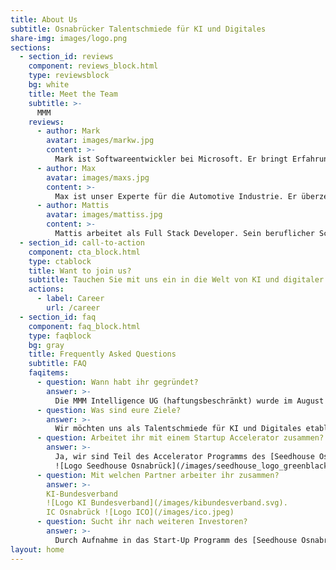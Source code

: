 ```yaml
---
title: About Us
subtitle: Osnabrücker Talentschmiede für KI und Digitales
share-img: images/logo.png
sections:
  - section_id: reviews
    component: reviews_block.html
    type: reviewsblock
    bg: white
    title: Meet the Team
    subtitle: >-
      MMM
    reviews:
      - author: Mark
        avatar: images/markw.jpg
        content: >-
          Mark ist Softwareentwickler bei Microsoft. Er bringt Erfahrung aus der digitalen Produktion von Porsche sowie zahlreichen Cloud und Softwareprojekten wie z.B. <a href="https://starteve.ai">starteve.ai</a> mit ein. Mark ist mehrfach zertifizierter Cloud- und Kubernetes-Experte.
      - author: Max
        avatar: images/maxs.jpg
        content: >-
          Max ist unser Experte für die Automotive Industrie. Er überzeugt mit Branchenkenntnis und Unternehmergeist. Als jüngstes Vorstandsmitglied der IDK, der größten Kfz-Innung Norddeutschlands, bringt er zudem fundamentales Netzwerk und wirtschaftspolitisches Kalkül mit ins Team.
      - author: Mattis
        avatar: images/mattiss.jpg
        content: >-
          Mattis arbeitet als Full Stack Developer. Sein beruflicher Schwerpunkt liegt derzeit in der internationalen Logistik. Mit seiner Expertise bildet er die perfekte Schnittstelle zwischen State of the Art Entwicklung und praxisnaher Umsetzung. Durch seine Erfahrungen in den Bereichen UI/UX ergänzt er das Team perfekt.
  - section_id: call-to-action
    component: cta_block.html
    type: ctablock
    title: Want to join us?
    subtitle: Tauchen Sie mit uns ein in die Welt von KI und digitaler Innovation!
    actions:
      - label: Career
        url: /career
  - section_id: faq
    component: faq_block.html
    type: faqblock
    bg: gray
    title: Frequently Asked Questions
    subtitle: FAQ
    faqitems:
      - question: Wann habt ihr gegründet?
        answer: >-
          Die MMM Intelligence UG (haftungsbeschränkt) wurde im August 2020 in Osnabrück gegründet.
      - question: Was sind eure Ziele?
        answer: >-
          Wir möchten uns als Talentschmiede für KI und Digitales etablieren. Dabei vertreiben wir modulare Softwarelösungen, wie z.B. die intelligente Kratzer-, Fahrzeugschein- und Nummernschilderkennung. Mit unserem agilen Team stellen wir den Status Quo der Softwareentwicklung in Frage und erarbeiten individualisiert Innovationen.
      - question: Arbeitet ihr mit einem Startup Accelerator zusammen?
        answer: >-
          Ja, wir sind Teil des Accelerator Programms des [Seedhouse Osnabrück](https://www.seedhouse.de/), siehe ["Wir sind aufgenommen worden im Seedhouse Osnabrück"](/blog/2020/11/16/mr_fiktiv_joint_das_seedhouse/). Uns war es zu Beginn der Gründung wichtig, unser lokales Netzwerk zu nutzen und zu stärken. Von nun an können wir jedoch völlig remote arbeiten und agieren bereits jetzt mit dem Team deutschlandweit.
          ![Logo Seedhouse Osnabrück](/images/seedhouse_logo_greenblack_sign.png)
      - question: Mit welchen Partner arbeiter ihr zusammen?
        answer: >-
        KI-Bundesverband
        ![Logo KI Bundesverband](/images/kibundesverband.svg).
        IC Osnabrück ![Logo ICO](/images/ico.jpeg)
      - question: Sucht ihr nach weiteren Investoren?
        answer: >-
          Durch Aufnahme in das Start-Up Programm des [Seedhouse Osnabrück](https://www.seedhouse.de/) ist der erste Kapitalbedarf gedeckt. Wir planen im Q2 2021 in die nächste Finanzierungsrunde zu gehen. Sie sind Business Angel oder interessiert an Private Equity? Gerne sind wir offen für einen Austausch mit Ihnen. Kontaktieren Sie uns bitte im Hinblick aller Investors Relations [hier](mailto:max.stein@mmmint.ai).
layout: home
---
```


<script type="application/ld+json">
  {
    "@context": "https://schema.org",
    "@type": "Organization",
    "url": "http://www.mmmint.ai",
    "logo": "http://www.mmmint.ai/images/logo.png"
  }
</script>
